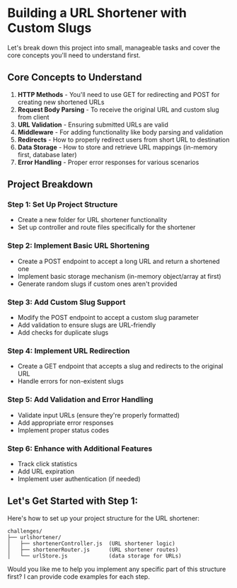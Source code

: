 # Building a URL Shortener with Custom Slugs

Let's break down this project into small, manageable tasks and cover the core concepts you'll need to understand first.

## Core Concepts to Understand

1. **HTTP Methods** - You'll need to use GET for redirecting and POST for creating new shortened URLs
2. **Request Body Parsing** - To receive the original URL and custom slug from client
3. **URL Validation** - Ensuring submitted URLs are valid
4. **Middleware** - For adding functionality like body parsing and validation
5. **Redirects** - How to properly redirect users from short URL to destination
6. **Data Storage** - How to store and retrieve URL mappings (in-memory first, database later)
7. **Error Handling** - Proper error responses for various scenarios

## Project Breakdown

### Step 1: Set Up Project Structure
- Create a new folder for URL shortener functionality
- Set up controller and route files specifically for the shortener

### Step 2: Implement Basic URL Shortening
- Create a POST endpoint to accept a long URL and return a shortened one
- Implement basic storage mechanism (in-memory object/array at first)
- Generate random slugs if custom ones aren't provided

### Step 3: Add Custom Slug Support
- Modify the POST endpoint to accept a custom slug parameter
- Add validation to ensure slugs are URL-friendly
- Add checks for duplicate slugs

### Step 4: Implement URL Redirection
- Create a GET endpoint that accepts a slug and redirects to the original URL
- Handle errors for non-existent slugs

### Step 5: Add Validation and Error Handling
- Validate input URLs (ensure they're properly formatted)
- Add appropriate error responses
- Implement proper status codes

### Step 6: Enhance with Additional Features
- Track click statistics
- Add URL expiration
- Implement user authentication (if needed)

## Let's Get Started with Step 1:

Here's how to set up your project structure for the URL shortener:

```
challenges/
├── urlshortener/
│   ├── shortenerController.js  (URL shortener logic)
│   ├── shortenerRouter.js      (URL shortener routes)
│   └── urlStore.js             (data storage for URLs)
```

Would you like me to help you implement any specific part of this structure first? I can provide code examples for each step.